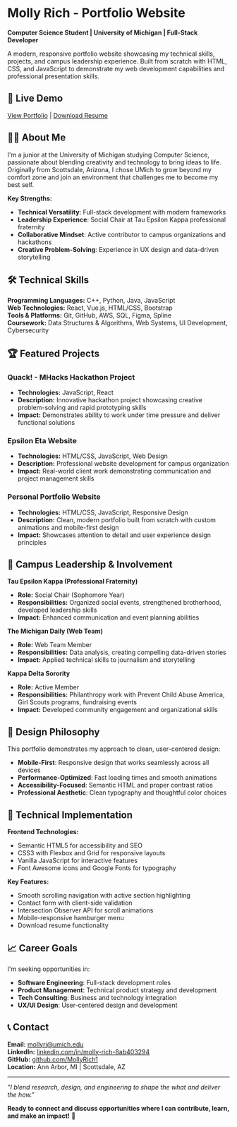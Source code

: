 # Molly Rich - Portfolio Website

**Computer Science Student | University of Michigan | Full-Stack Developer**

A modern, responsive portfolio website showcasing my technical skills, projects, and campus leadership experience. Built from scratch with HTML, CSS, and JavaScript to demonstrate my web development capabilities and professional presentation skills.

## 🚀 Live Demo
[View Portfolio](https://mollyrich.github.io/portfolio-website) | [Download Resume](resume.pdf)

## 👩‍💻 About Me

I'm a junior at the University of Michigan studying Computer Science, passionate about blending creativity and technology to bring ideas to life. Originally from Scottsdale, Arizona, I chose UMich to grow beyond my comfort zone and join an environment that challenges me to become my best self.

**Key Strengths:**
- **Technical Versatility**: Full-stack development with modern frameworks
- **Leadership Experience**: Social Chair at Tau Epsilon Kappa professional fraternity
- **Collaborative Mindset**: Active contributor to campus organizations and hackathons
- **Creative Problem-Solving**: Experience in UX design and data-driven storytelling

## 🛠️ Technical Skills

**Programming Languages:** C++, Python, Java, JavaScript  
**Web Technologies:** React, Vue.js, HTML/CSS, Bootstrap  
**Tools & Platforms:** Git, GitHub, AWS, SQL, Figma, Spline  
**Coursework:** Data Structures & Algorithms, Web Systems, UI Development, Cybersecurity

## 🏆 Featured Projects

### Quack! - MHacks Hackathon Project
- **Technologies:** JavaScript, React
- **Description:** Innovative hackathon project showcasing creative problem-solving and rapid prototyping skills
- **Impact:** Demonstrates ability to work under time pressure and deliver functional solutions

### Epsilon Eta Website
- **Technologies:** HTML/CSS, JavaScript, Web Design
- **Description:** Professional website development for campus organization
- **Impact:** Real-world client work demonstrating communication and project management skills

### Personal Portfolio Website
- **Technologies:** HTML/CSS, JavaScript, Responsive Design
- **Description:** Clean, modern portfolio built from scratch with custom animations and mobile-first design
- **Impact:** Showcases attention to detail and user experience design principles

## 🎯 Campus Leadership & Involvement

**Tau Epsilon Kappa (Professional Fraternity)**
- **Role:** Social Chair (Sophomore Year)
- **Responsibilities:** Organized social events, strengthened brotherhood, developed leadership skills
- **Impact:** Enhanced communication and event planning abilities

**The Michigan Daily (Web Team)**
- **Role:** Web Team Member
- **Responsibilities:** Data analysis, creating compelling data-driven stories
- **Impact:** Applied technical skills to journalism and storytelling

**Kappa Delta Sorority**
- **Role:** Active Member
- **Responsibilities:** Philanthropy work with Prevent Child Abuse America, Girl Scouts programs, fundraising events
- **Impact:** Developed community engagement and organizational skills

## 🎨 Design Philosophy

This portfolio demonstrates my approach to clean, user-centered design:
- **Mobile-First**: Responsive design that works seamlessly across all devices
- **Performance-Optimized**: Fast loading times and smooth animations
- **Accessibility-Focused**: Semantic HTML and proper contrast ratios
- **Professional Aesthetic**: Clean typography and thoughtful color choices

## 🚀 Technical Implementation

**Frontend Technologies:**
- Semantic HTML5 for accessibility and SEO
- CSS3 with Flexbox and Grid for responsive layouts
- Vanilla JavaScript for interactive features
- Font Awesome icons and Google Fonts for typography

**Key Features:**
- Smooth scrolling navigation with active section highlighting
- Contact form with client-side validation
- Intersection Observer API for scroll animations
- Mobile-responsive hamburger menu
- Download resume functionality

## 📈 Career Goals

I'm seeking opportunities in:
- **Software Engineering**: Full-stack development roles
- **Product Management**: Technical product strategy and development
- **Tech Consulting**: Business and technology integration
- **UX/UI Design**: User-centered design and development

## 📞 Contact

**Email:** mollyri@umich.edu  
**LinkedIn:** [linkedin.com/in/molly-rich-8ab403294](https://www.linkedin.com/in/molly-rich-8ab403294/)  
**GitHub:** [github.com/MollyRich1](https://github.com/MollyRich1)  
**Location:** Ann Arbor, MI | Scottsdale, AZ

---

*"I blend research, design, and engineering to shape the what and deliver the how."*

**Ready to connect and discuss opportunities where I can contribute, learn, and make an impact!** 🚀

